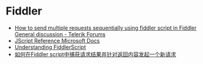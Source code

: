 # Fiddler

- [How to send multiple requests sequentially using fiddler script in Fiddler General discussion - Telerik Forums](https://www.telerik.com/forums/how-to-send-multiple-requests-sequentially-using-fiddler-script)
- [JScript Reference Microsoft Docs](https://docs.microsoft.com/en-us/previous-versions/visualstudio/visual-studio-2010/x85xxsf4(v%3dvs.100))
- [Understanding FiddlerScript](https://www.telerik.com/blogs/understanding-fiddlerscript)
- [如何在Fiddler script中捕获请求结果并针对返回内容发起一个新请求](https://fukun.org/archives/02282535.html)
